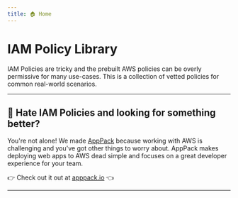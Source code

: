 ```yaml
---
title: 🏠 Home
---
```


# IAM Policy Library

IAM Policies are tricky and the prebuilt AWS policies can be overly permissive for many use-cases. This is a collection of vetted policies for common real-world scenarios.

---

## 🤬 Hate IAM Policies and looking for something better?

You're not alone! We made [AppPack](https://apppack.io?utm_source=iam-policy-library) because working with AWS is challenging and you've got other things to worry about. AppPack makes deploying web apps to AWS dead simple and focuses on a great developer experience for your team.

👉 Check out it out at [apppack.io](https://apppack.io?utm_source=iam-policy-library) 👈

---
